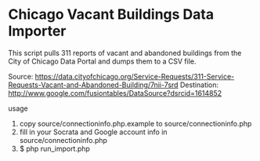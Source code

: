 # Chicago Vacant Buildings Data Importer

This script pulls 311 reports of vacant and abandoned buildings from the City of Chicago Data Portal and dumps them to a CSV file.

Source: https://data.cityofchicago.org/Service-Requests/311-Service-Requests-Vacant-and-Abandoned-Building/7nii-7srd
Destination: http://www.google.com/fusiontables/DataSource?dsrcid=1614852 

usage
1. copy source/connectioninfo.php.example to source/connectioninfo.php
2. fill in your Socrata and Google account info in source/connectioninfo.php
2. $ php run_import.php